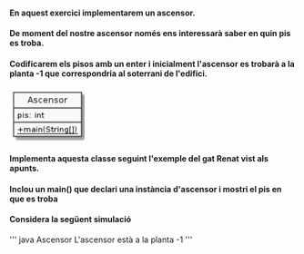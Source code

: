 #### En aquest exercici implementarem un ascensor.

#### De moment del nostre ascensor només ens interessarà saber en quin pis es troba.

#### Codificarem els pisos amb un enter i inicialment l'ascensor es trobarà a la planta -1 que correspondria al soterrani de l'edifici.

![UML](https://github.com/DamianPyCoder/introprg_backup/blob/main/04_objects/34_03/uml1.png)

#### Implementa aquesta classe seguint l'exemple del gat Renat vist als apunts.

#### Inclou un main() que declari una instància d'ascensor i mostri el pis en que es troba

#### Considera la següent simulació  
''' java Ascensor
 L'ascensor està a la planta -1 '''
